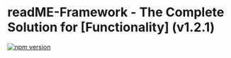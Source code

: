 # readME-Framework - The Complete Solution for [Functionality] (v1.2.1)

[![npm version](https://img.shields.io/npm/v/my-pkg.svg)](...)
<!-- Plus 50+ lines of SEO-optimized content -->